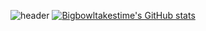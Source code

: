 ![header](https://capsule-render.vercel.app/api?type=rect&color=gradient&height=300&section=header&text=To%20make%20bigbowl,%20It's%20takes%20time&fontSize=40&animation=blink)
[![Bigbowltakestime's GitHub stats](https://github-readme-stats.vercel.app/api?username=Bigbowltakestime&theme=radical)](https://github.com/Bigbowltakestime/github-readme-stats)
